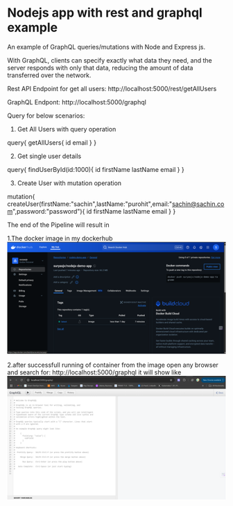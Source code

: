 # Nodejs app with rest and graphql example

An example of GraphQL queries/mutations with Node and Express js.

With GraphQL, clients can specify exactly what data they need, and the server responds with only that data, reducing the amount of data transferred over the network.

Rest API Endpoint for get all users: http://localhost:5000/rest/getAllUsers

GraphQL Endpont: http://localhost:5000/graphql

Query for below scenarios: 

1. Get All Users with query operation

query{
  getAllUsers{
    id
    email
  }
}

2. Get single user details

query{
  findUserById(id:1000){
    id
    firstName
    lastName
    email
  }
}

3. Create User with mutation operation

mutation{
  createUser(firstName:"sachin",lastName:"purohit",email:"sachin@sachin.com",password:"password"){
    id
    firstName
    lastName
    email
  }
}

The end of the Pipeline will result in 

1.The docker image in my dockerhub
  ![alt text](<Screenshot 2025-04-07 121612.png>)
  

2.after successfull running of container from the image
  open any browser and search for: http://localhost:5000/graphql
  it will show like
  ![alt text](<Screenshot 2025-04-07 121526.png>)